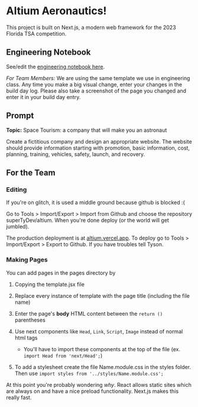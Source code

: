 # Altium Aeronautics!

This project is built on Next.js, a modern web framework for the 2023 Florida TSA competition.

## Engineering Notebook

See/edit the [engineering notebook here](https://docs.google.com/document/d/11LtJvW9aZJ2__on8zBuYxzUkE73G3TwpArdAp0vSD_A/edit?usp=sharing).

_For Team Members:_ We are using the same template we use in engineering class. Any time you make a big visual change, enter your changes in the build day log. Please also take a screenshot of the page you changed and enter it in your build day entry.

## Prompt

**Topic:** Space Tourism: a company that will make you an astronaut

Create a fictitious company and design an appropriate website. The website should provide information starting with promotion, basic information, cost, planning, training, vehicles, safety, launch, and recovery.

## For the Team

### Editing

If you're on glitch, it is used a middle ground because github is blocked :(

Go to Tools > Import/Export > Import from Github and choose the repository superTyDev/altium. When you're done deploy (or the world will get jumbled).

The production deployment is at [altium.vercel.app](https://altium.vercel.app). To deploy go to Tools > Import/Export > Export to Github. If you have troubles tell Tyson.

### Making Pages

You can add pages in the pages directory by

1. Copying the template.jsx file
2. Replace every instance of template with the page title (including the file name)
3. Enter the page's **body** HTML content between the `return ()` parentheses
4. Use next components like `Head`, `Link`, `Script`, `Image` instead of normal html tags

   - You'll have to import these components at the top of the file (ex. `import Head from 'next/Head';`)

5. To add a stylesheet create the file Name.module.css in the styles folder. Then use `import styles from '../styles/Name.module.css';`

At this point you're probably wondering _why_. React allows static sites which are always on and have a nice preload functionality. Next.js makes this really fast.
